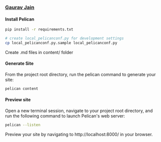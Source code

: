 ### [Gaurav Jain](http://www.gauravvjn.com)

#### Install Pelican

```sh
pip install -r requirements.txt

# create local_pelicanconf.py for development settings
cp local_pelicanconf.py.sample local_pelicanconf.py
```

Create .md files in content/ folder

#### Generate Site
From the project root directory, run the pelican command to generate your site:

```sh
pelican content
```

#### Preview site
Open a new terminal session, navigate to your project root directory, and 
run the following command to launch Pelican's web server:
```sh
pelican --listen
```

Preview your site by navigating to http://localhost:8000/ in your browser.
